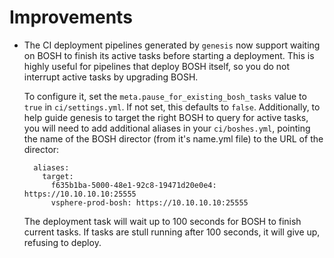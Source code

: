 # Improvements

- The CI deployment pipelines generated by `genesis` now support waiting on BOSH to finish
  its active tasks before starting a deployment. This is highly useful for pipelines that
  deploy BOSH itself, so you do not interrupt active tasks by upgrading BOSH.

  To configure it, set the `meta.pause_for_existing_bosh_tasks` value to `true` in
  `ci/settings.yml`. If not set, this defaults to `false`. Additionally, to help guide
  genesis to target the right BOSH to query for active tasks, you will need to add additional
  aliases in your `ci/boshes.yml`, pointing the name of the BOSH director (from it's name.yml
  file) to the URL of the director:

        aliases:
          target:
            f635b1ba-5000-48e1-92c8-19471d20e0e4: https://10.10.10.10:25555
            vsphere-prod-bosh: https://10.10.10.10:25555

  The deployment task will wait up to 100 seconds for BOSH to finish current tasks.
  If tasks are stull running after 100 seconds, it will give up, refusing to deploy.
